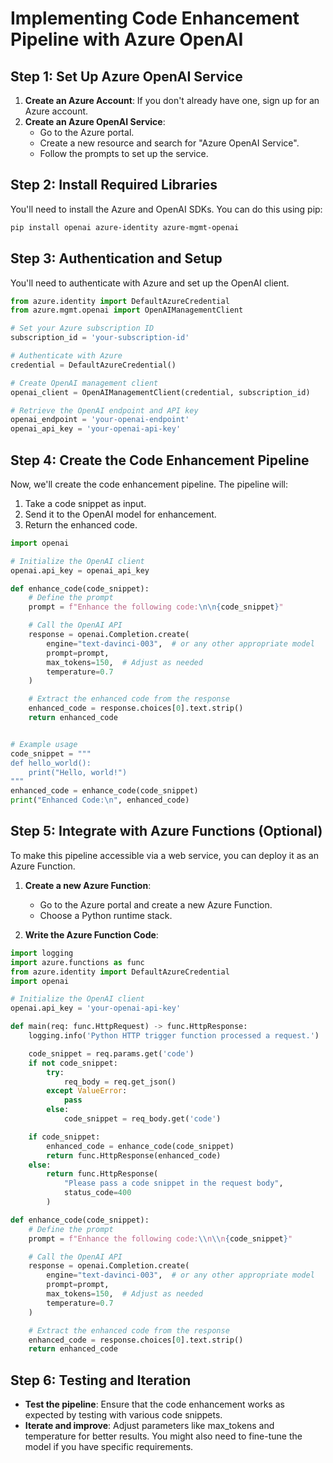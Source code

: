 
# Implementing Code Enhancement Pipeline with Azure OpenAI

## Step 1: Set Up Azure OpenAI Service

1. **Create an Azure Account**: If you don't already have one, sign up for an Azure account.
2. **Create an Azure OpenAI Service**:
   - Go to the Azure portal.
   - Create a new resource and search for "Azure OpenAI Service".
   - Follow the prompts to set up the service.

## Step 2: Install Required Libraries

You'll need to install the Azure and OpenAI SDKs. You can do this using pip:

```bash
pip install openai azure-identity azure-mgmt-openai
```

## Step 3: Authentication and Setup

You'll need to authenticate with Azure and set up the OpenAI client.

```python
from azure.identity import DefaultAzureCredential
from azure.mgmt.openai import OpenAIManagementClient

# Set your Azure subscription ID
subscription_id = 'your-subscription-id'

# Authenticate with Azure
credential = DefaultAzureCredential()

# Create OpenAI management client
openai_client = OpenAIManagementClient(credential, subscription_id)

# Retrieve the OpenAI endpoint and API key
openai_endpoint = 'your-openai-endpoint'
openai_api_key = 'your-openai-api-key'
```

## Step 4: Create the Code Enhancement Pipeline

Now, we'll create the code enhancement pipeline. The pipeline will:
1. Take a code snippet as input.
2. Send it to the OpenAI model for enhancement.
3. Return the enhanced code.

```python
import openai

# Initialize the OpenAI client
openai.api_key = openai_api_key

def enhance_code(code_snippet):
    # Define the prompt
    prompt = f"Enhance the following code:\n\n{code_snippet}"

    # Call the OpenAI API
    response = openai.Completion.create(
        engine="text-davinci-003",  # or any other appropriate model
        prompt=prompt,
        max_tokens=150,  # Adjust as needed
        temperature=0.7
    )

    # Extract the enhanced code from the response
    enhanced_code = response.choices[0].text.strip()
    return enhanced_code


# Example usage
code_snippet = """
def hello_world():
    print("Hello, world!")
"""
enhanced_code = enhance_code(code_snippet)
print("Enhanced Code:\n", enhanced_code)
```

## Step 5: Integrate with Azure Functions (Optional)

To make this pipeline accessible via a web service, you can deploy it as an Azure Function.

1. **Create a new Azure Function**:
   - Go to the Azure portal and create a new Azure Function.
   - Choose a Python runtime stack.

2. **Write the Azure Function Code**:

```python
import logging
import azure.functions as func
from azure.identity import DefaultAzureCredential
import openai

# Initialize the OpenAI client
openai.api_key = 'your-openai-api-key'

def main(req: func.HttpRequest) -> func.HttpResponse:
    logging.info('Python HTTP trigger function processed a request.')

    code_snippet = req.params.get('code')
    if not code_snippet:
        try:
            req_body = req.get_json()
        except ValueError:
            pass
        else:
            code_snippet = req_body.get('code')

    if code_snippet:
        enhanced_code = enhance_code(code_snippet)
        return func.HttpResponse(enhanced_code)
    else:
        return func.HttpResponse(
            "Please pass a code snippet in the request body",
            status_code=400
        )

def enhance_code(code_snippet):
    # Define the prompt
    prompt = f"Enhance the following code:\\n\\n{code_snippet}"

    # Call the OpenAI API
    response = openai.Completion.create(
        engine="text-davinci-003",  # or any other appropriate model
        prompt=prompt,
        max_tokens=150,  # Adjust as needed
        temperature=0.7
    )

    # Extract the enhanced code from the response
    enhanced_code = response.choices[0].text.strip()
    return enhanced_code
```

## Step 6: Testing and Iteration

- **Test the pipeline**: Ensure that the code enhancement works as expected by testing with various code snippets.
- **Iterate and improve**: Adjust parameters like max_tokens and temperature for better results. You might also need to fine-tune the model if you have specific requirements.
